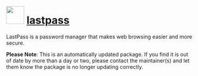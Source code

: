 ﻿# <img src="https://cdn.jsdelivr.net/gh/mkevenaar/chocolatey-packages@0411adaf8f882b9f2afe83ed6fa048135378742c/icons/lastpass.png" width="48" height="48"/> [lastpass](https://community.chocolatey.org/packages/lastpass)

LastPass is a password manager that makes web browsing easier and more secure.

**Please Note**: This is an automatically updated package. If you find it is
out of date by more than a day or two, please contact the maintainer(s) and
let them know the package is no longer updating correctly.
